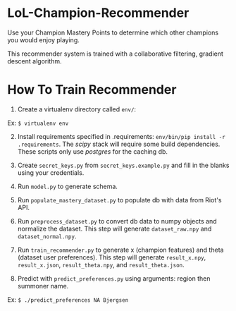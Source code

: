 # LoL-Champion-Recommender
Use your Champion Mastery Points to determine which other champions you would enjoy playing.

This recommender system is trained with a collaborative filtering, gradient descent algorithm.

# How To Train Recommender
1) Create a virtualenv directory called `env/`: 

Ex: `$ virtualenv env`

2) Install requirements specified in .requirements: `env/bin/pip install -r .requirements`. The *scipy* stack
will require some build dependencies. These scripts only use *postgres* for the caching db.

3) Create `secret_keys.py` from `secret_keys.example.py` and fill in the blanks using your credentials. 

4) Run `model.py` to generate schema.

5) Run `populate_mastery_dataset.py` to populate db with data from Riot's API.

6) Run `preprocess_dataset.py` to convert db data to numpy objects and normalize the dataset. 
This step will generate `dataset_raw.npy` and `dataset_normal.npy`.

7) Run `train_recommender.py` to generate x (champion features) and theta (dataset user preferences).
This step will generate `result_x.npy`, `result_x.json`, `result_theta.npy`, and `result_theta.json`.

8) Predict with `predict_preferences.py` using arguments: region then summoner name. 

Ex: `$ ./predict_preferences NA Bjergsen`